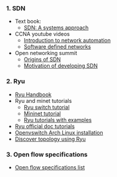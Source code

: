 
### 1. SDN
- Text book: 
	- [SDN: A systems approach](https://sdn.systemsapproach.org/index.html)
- CCNA youtube videos
	- [Introduction to network automation](https://www.youtube.com/watch?v=4tsBgMCPVuc&list=PLxbwE86jKRgMpuZuLBivzlM8s2Dk5lXBQ&index=119)
	- [Software defined networks](https://www.youtube.com/watch?v=4tsBgMCPVuc&list=PLxbwE86jKRgMpuZuLBivzlM8s2Dk5lXBQ&index=119)
- Open networking summit
	- [Origins of SDN](https://www.youtube.com/watch?v=4Cb91JT-Xb4)
	- [Motivation of developing SDN](https://www.youtube.com/watch?v=YHeyuD89n1Y) 

### 2. Ryu
- [Ryu Handbook](https://osrg.github.io/ryu-book/en/html/openflow_protocol.html#action)
- Ryu and minet tutorials
	- [Ryu switch tutorial](https://github.com/scc365/tutorial-ryu?tab=readme-ov-file#links)
	- [Mininet tutorial](https://github.com/scc365/tutorial-mininet)
	- [Ryu tutorials with examples](https://github.com/knetsolutions/learn-sdn-with-ryu)
- [Ryu official doc tutorials](https://ryu.readthedocs.io/en/latest/writing_ryu_app.html)
- [Openvswitch Arch Linux installation](https://wiki.archlinux.org/title/Open_vSwitch)
- [Discover topology using Ryu](https://github.com/Ehsan70/RyuApps/blob/master/TopoDiscoveryInRyu.md)

### 3. Open flow specifications
- [Open flow specifications list](https://opennetworking.org/software-defined-standards/specifications/)